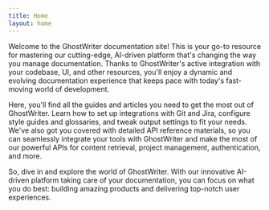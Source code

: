 ```yaml
---
title: Home
layout: home
---
```


Welcome to the GhostWriter documentation site! This is your go-to resource for mastering our cutting-edge, AI-driven platform that's changing the way you manage documentation. Thanks to GhostWriter's active integration with your codebase, UI, and other resources, you'll enjoy a dynamic and evolving documentation experience that keeps pace with today's fast-moving world of development.

Here, you'll find all the guides and articles you need to get the most out of GhostWriter. Learn how to set up integrations with Git and Jira, configure style guides and glossaries, and tweak output settings to fit your needs. We've also got you covered with detailed API reference materials, so you can seamlessly integrate your tools with GhostWriter and make the most of our powerful APIs for content retrieval, project management, authentication, and more.

So, dive in and explore the world of GhostWriter. With our innovative AI-driven platform taking care of your documentation, you can focus on what you do best: building amazing products and delivering top-notch user experiences.
